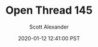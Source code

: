 ---
layout: podcast
title: "Open Thread 145"
author: Scott Alexander
description: https://slatestarcodex.com/2020/01/12/open-thread-145/
date: 2020-01-12 12:41:00 PST
length: 464259
duration: 116
guid: open-thread-145
---